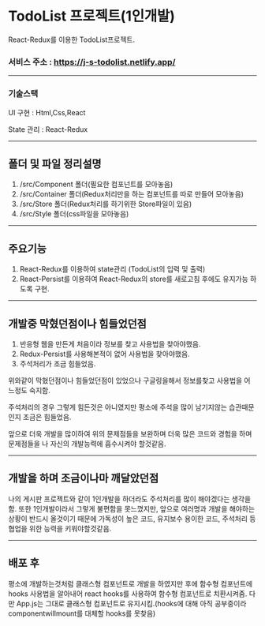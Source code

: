 # TodoList 프로젝트(1인개발)
React-Redux를 이용한 TodoList프로젝트.

### 서비스 주소 : https://j-s-todolist.netlify.app/

---------------------------------------
### 기술스택

UI 구현 : Html,Css,React

State 관리 : React-Redux

---------------------------------------
## 폴더 및 파일 정리설명
1. /src/Component 폴더(필요한 컴포넌트를 모아놓음)
2. /src/Container 폴더(Redux처리만을 하는 컴포넌트를 따로 만들어 모아놓음)
3. /src/Store 폴더(Redux처리를 하기위한 Store파일이 있음)
4. /src/Style 폴더(css파일을 모아놓음)

---------------------------------------
## 주요기능
1. React-Redux를 이용하여 state관리 (TodoList의 입력 및 출력)
2. React-Persist를 이용하여 React-Redux의 store를 새로고침 후에도 유지가능 하도록 구현.

---------------------------------------
## 개발중 막혔던점이나 힘들었던점
1. 반응형 웹을 만든게 처음이라 정보를 찾고 사용법을 찾아야했음.
2. Redux-Persist를 사용해본적이 없어 사용법을 찾아야했음.
3. 주석처리가 조금 힘들었음.

위와같이 막혔던점이나 힘들었던점이 있었으나
구글링을해서 정보를찾고 사용법을 어느정도 숙지함.

주석처리의 경우 그렇게 힘든것은 아니였지만
평소에 주석을 많이 남기지않는 습관때문인지 조금은 힘들었음.

앞으로 더욱 개발을 많이하여 위의 문제점들을 보완하며
더욱 많은 코드와 경험을 하며 문제점들을 나 자신의 개발능력에 흡수시켜야 할것같음.

---------------------------------------
## 개발을 하며 조금이나마 깨달았던점
나의 게시판 프로젝트와 같이 1인개발을 하더라도 주석처리를 많이 해야겠다는 생각을 함.
또한 1인개발이라서 그렇게 불편함을 못느꼈지만, 앞으로 여러명과 개발을 해야하는상황이
반드시 올것이기 때문에 가독성이 높은 코드, 유지보수 용이한 코드, 주석처리 등
협업을 위한 능력을 키워야할것같음.

---------------------------------------
## 배포 후
평소에 개발하는것처럼 클래스형 컴포넌트로 개발을 하였지만 후에 함수형 컴포넌트에 hooks 사용법을 알아내어
react hooks를 사용하여 함수형 컴포넌트로 치환시켜줌.
다만 App.js는 그대로 클래스형 컴포넌트로 유지시킴.(hooks에 대해 아직 공부중이라 componentwillmount를 대체할 hooks를 못찾음)

